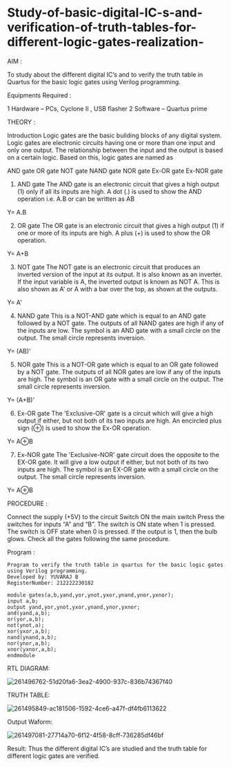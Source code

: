  # Study-of-basic-digital-IC-s-and-verification-of-truth-tables-for-different-logic-gates-realization-
 AIM :
 
 To study about the different digital IC’s and to verify the truth table in Quartus for the basic logic gates using Verilog programming.

Equipments Required :

 1 Hardware – PCs, Cyclone II , USB flasher
 2 Software – Quartus prime

THEORY :

Introduction
Logic gates are the basic building blocks of any digital system. Logic gates are electronic circuits having one or more than one input and only one output. The relationship between the input and the output is based on a certain logic. Based on this, logic gates are named as

AND gate
OR gate
NOT gate
NAND gate
NOR gate
Ex-OR gate
Ex-NOR gate
1) AND gate
The AND gate is an electronic circuit that gives a high output (1) only if all its inputs are high. A dot (.) is used to show the AND operation i.e. A.B or can be written as AB

Y= A.B

2) OR gate
The OR gate is an electronic circuit that gives a high output (1) if one or more of its inputs are high. A plus (+) is used to show the OR operation.

Y= A+B

3) NOT gate
The NOT gate is an electronic circuit that produces an inverted version of the input at its output. It is also known as an inverter. If the input variable is A, the inverted output is known as NOT A. This is also shown as A' or A with a bar over the top, as shown at the outputs.

Y= A'

4) NAND gate
This is a NOT-AND gate which is equal to an AND gate followed by a NOT gate. The outputs of all NAND gates are high if any of the inputs are low. The symbol is an AND gate with a small circle on the output. The small circle represents inversion.

Y= (AB)’

5) NOR gate
This is a NOT-OR gate which is equal to an OR gate followed by a NOT gate. The outputs of all NOR gates are low if any of the inputs are high. The symbol is an OR gate with a small circle on the output. The small circle represents inversion.

Y= (A+B)’

6) Ex-OR gate
The 'Exclusive-OR' gate is a circuit which will give a high output if either, but not both of its two inputs are high. An encircled plus sign (⊕) is used to show the Ex-OR operation.

Y= A⊕B

7) Ex-NOR gate
The 'Exclusive-NOR' gate circuit does the opposite to the EX-OR gate. It will give a low output if either, but not both of its two inputs are high. The symbol is an EX-OR gate with a small circle on the output. The small circle represents inversion.

Y= A⊕B

PROCEDURE :

Connect the supply (+5V) to the circuit
Switch ON the main switch
Press the switches for inputs “A” and “B”. The switch is ON state when 1 is pressed. The switch is OFF state when 0 is pressed.
If the output is 1, then the bulb glows.
Check all the gates following the same procedure.


Program :
```
Program to verify the truth table in quartus for the basic logic gates using Verilog programming.
Developed by: YUVARAJ B
RegisterNumber: 212222230182

module gates(a,b,yand,yor,ynot,yxor,ynand,ynor,yxnor);
input a,b;
output yand,yor,ynot,yxor,ynand,ynor,yxnor;
and(yand,a,b);
or(yor,a,b);
not(ynot,a);
xor(yxor,a,b);
nand(ynand,a,b);
nor(ynor,a,b);
xnor(yxnor,a,b);
endmodule
```

RTL DIAGRAM:

![261496762-51d20fa6-3ea2-4900-937c-836b74367f40](https://github.com/Yuva2005raj/Study-of-basic-digital-IC-s-and-verification-of-truth-tables-for-different-logic-gates-realization-/assets/118343998/7c4f8be2-35f2-423b-980a-83d633c071d2)

TRUTH TABLE:

![261495849-ac181506-1592-4ce6-a47f-df4fb6113622](https://github.com/Yuva2005raj/Study-of-basic-digital-IC-s-and-verification-of-truth-tables-for-different-logic-gates-realization-/assets/118343998/28dd6344-ebf2-4485-b4e1-946ebe37700e)

Output Waform:

![261497081-27714a70-6f12-4f58-8cff-736285df46bf](https://github.com/Yuva2005raj/Study-of-basic-digital-IC-s-and-verification-of-truth-tables-for-different-logic-gates-realization-/assets/118343998/0211f308-0099-4c96-b362-8af5c3873320)


Result:
Thus the different digital IC’s are studied and the truth table for different logic gates are verified.
